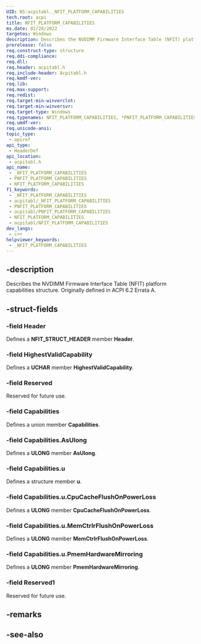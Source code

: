 ```yaml
---
UID: NS:acpitabl._NFIT_PLATFORM_CAPABILITIES
tech.root: acpi
title: NFIT_PLATFORM_CAPABILITIES
ms.date: 02/28/2022
targetos: Windows
description: Describes the NVDIMM Firmware Interface Table (NFIT) platform capabilities structure. Originally defined in ACPI 6.2 Errata A.
prerelease: false
req.construct-type: structure
req.ddi-compliance: 
req.dll: 
req.header: acpitabl.h
req.include-header: Acpitabl.h
req.kmdf-ver: 
req.lib: 
req.max-support: 
req.redist: 
req.target-min-winverclnt: 
req.target-min-winversvr: 
req.target-type: Windows
req.typenames: NFIT_PLATFORM_CAPABILITIES, *PNFIT_PLATFORM_CAPABILITIES
req.umdf-ver: 
req.unicode-ansi: 
topic_type:
 - apiref
api_type:
 - HeaderDef
api_location:
 - acpitabl.h
api_name:
 - _NFIT_PLATFORM_CAPABILITIES
 - PNFIT_PLATFORM_CAPABILITIES
 - NFIT_PLATFORM_CAPABILITIES
f1_keywords:
 - _NFIT_PLATFORM_CAPABILITIES
 - acpitabl/_NFIT_PLATFORM_CAPABILITIES
 - PNFIT_PLATFORM_CAPABILITIES
 - acpitabl/PNFIT_PLATFORM_CAPABILITIES
 - NFIT_PLATFORM_CAPABILITIES
 - acpitabl/NFIT_PLATFORM_CAPABILITIES
dev_langs:
 - c++
helpviewer_keywords:
 - _NFIT_PLATFORM_CAPABILITIES
---
```


## -description

Describes the NVDIMM Firmware Interface Table (NFIT) platform capabilities structure. Originally defined in ACPI 6.2 Errata A.

## -struct-fields

### -field Header

Defines a **NFIT_STRUCT_HEADER** member **Header**.

### -field HighestValidCapability

Defines a **UCHAR** member **HighestValidCapability**.

### -field Reserved

Reserved for future use.

### -field Capabilities

Defines a union member **Capabilities**.

### -field Capabilities.AsUlong

Defines a **ULONG** member **AsUlong**.

### -field Capabilities.u

Defines a structure member **u**.

### -field Capabilities.u.CpuCacheFlushOnPowerLoss

Defines a **ULONG** member **CpuCacheFlushOnPowerLoss**.

### -field Capabilities.u.MemCtrlrFlushOnPowerLoss

Defines a **ULONG** member **MemCtrlrFlushOnPowerLoss**.

### -field Capabilities.u.PmemHardwareMirroring

Defines a **ULONG** member **PmemHardwareMirroring**.

### -field Reserved1

Reserved for future use.

## -remarks

## -see-also
